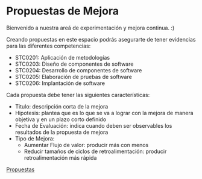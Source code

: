 # Propuestas de Mejora

Bienvenido  a nuestra areá de experimentación y mejora continua. :)

Creando propuestas en este espacio podrás asegurarte de tener evidencias para las diferentes competencias:

- STC0201: Aplicación de metodologías
- STC0203: Diseño de componentes de software
- STC0204: Desarrollo de componentes de software
- STC0205: Elaboración de pruebas de software
- STC0206: Implantación de software

Cada propuesta debe tener las siguientes características:

- Titulo: descripción corta de la mejora
- Hipotesis: plantea que es lo que se va a lograr con la mejora de manera objetiva y en un plazo corto definido
- Fecha de Evaluación: indica cuando deben ser observables los resultados de la propuesta de mejora
- Tipo de Mejora:
    - Aumentar Flujo de valor: producir más con menos
    - Reducir tamaños de ciclos de retroalimentación: producir  retroalimentación más rápida

[Propuestas](Propuestas%20de%20Mejora%20b646ea8eaf4f46d8a94112bb67999824/Propuestas%20aa7dae270ef346f0a6b3a68c9b48a8d6.csv)